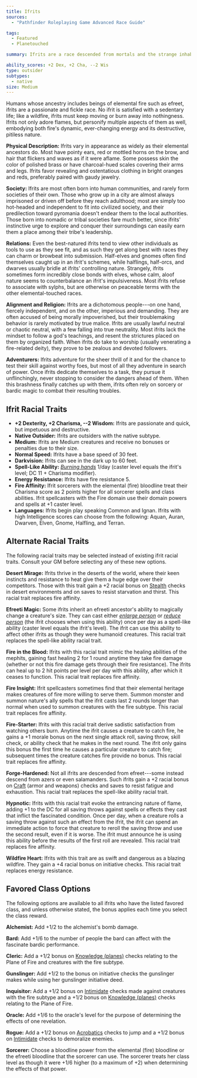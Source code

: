 ```yaml
---
title: Ifrits
sources:
  - "Pathfinder Roleplaying Game Advanced Race Guide"

tags:
  - Featured
  - Planetouched

summary: Ifrits are a race descended from mortals and the strange inhabitants of the Plane of Fire. Their physical traits and personalities often betray their fiery origins, and they tend to be restless, independent, and imperious. Frequently driven from cities for their ability to manipulate flame, ifrits make powerful fire sorcerers and warriors who can wield flame like no other race.

ability_scores: +2 Dex, +2 Cha, --2 Wis
type: outsider
subtypes:
  - native
size: Medium
---
```


Humans whose ancestry includes beings of elemental fire such as efreet, ifrits are a passionate and fickle race. No ifrit is satisfied with a sedentary life; like a wildfire, ifrits must keep moving or burn away into nothingness. Ifrits not only adore flames, but personify multiple aspects of them as well, embodying both fire's dynamic, ever-changing energy and its destructive, pitiless nature.

**Physical Description:** Ifrits vary in appearance as widely as their elemental ancestors do. Most have pointy ears, red or mottled horns on the brow, and hair that flickers and waves as if it were aflame. Some possess skin the color of polished brass or have charcoal-hued scales covering their arms and legs. Ifrits favor revealing and ostentatious clothing in bright oranges and reds, preferably paired with gaudy jewelry.

**Society:** Ifrits are most often born into human communities, and rarely form societies of their own. Those who grow up in a city are almost always imprisoned or driven off before they reach adulthood; most are simply too hot-headed and independent to fit into civilized society, and their predilection toward pyromania doesn't endear them to the local authorities. Those born into nomadic or tribal societies fare much better, since ifrits' instinctive urge to explore and conquer their surroundings can easily earn them a place among their tribe's leadership.

**Relations:** Even the best-natured ifrits tend to view other individuals as tools to use as they see fit, and as such they get along best with races they can charm or browbeat into submission. Half-elves and gnomes often find themselves caught up in an ifrit's schemes, while halflings, half-orcs, and dwarves usually bridle at ifrits' controlling nature. Strangely, ifrits sometimes form incredibly close bonds with elves, whose calm, aloof nature seems to counterbalance an ifrit's impulsiveness. Most ifrits refuse to associate with sylphs, but are otherwise on peaceable terms with the other elemental-touched races.

**Alignment and Religion:** Ifrits are a dichotomous people---on one hand, fiercely independent, and on the other, imperious and demanding. They are often accused of being morally impoverished, but their troublemaking behavior is rarely motivated by true malice. Ifrits are usually lawful neutral or chaotic neutral, with a few falling into true neutrality. Most ifrits lack the mindset to follow a god's teachings, and resent the strictures placed on them by organized faith. When ifrits do take to worship (usually venerating a fire-related deity), they prove to be zealous and devoted followers.

**Adventurers:** Ifrits adventure for the sheer thrill of it and for the chance to test their skill against worthy foes, but most of all they adventure in search of power. Once ifrits dedicate themselves to a task, they pursue it unflinchingly, never stopping to consider the dangers ahead of them. When this brashness finally catches up with them, ifrits often rely on sorcery or bardic magic to combat their resulting troubles.

## Ifrit Racial Traits

- **+2 Dexterity, +2 Charisma, --2 Wisdom:** Ifrits are passionate and quick, but impetuous and destructive.
- **Native Outsider:** Ifrits are outsiders with the native subtype.
- **Medium:** Ifrits are Medium creatures and receive no bonuses or penalties due to their size.
- **Normal Speed:** Ifrits have a base speed of 30 feet.
- **Darkvision:** Ifrits can see in the dark up to 60 feet.
- **Spell-Like Ability:** [*Burning hands*](/spells/burning-hands/) 1/day (caster level equals the ifrit's level; DC 11 + Charisma modifier).
- **Energy Resistance:** Ifrits have fire resistance 5.
- **Fire Affinity:** Ifrit sorcerers with the elemental (fire) bloodline treat their Charisma score as 2 points higher for all sorcerer spells and class abilities. Ifrit spellcasters with the Fire domain use their domain powers and spells at +1 caster level.
- **Languages:** Ifrits begin play speaking Common and Ignan. Ifrits with high Intelligence scores can choose from the following: Aquan, Auran, Dwarven, Elven, Gnome, Halfling, and Terran.

## Alternate Racial Traits

The following racial traits may be selected instead of existing ifrit racial traits. Consult your GM before selecting any of these new options.

**Desert Mirage:** Ifrits thrive in the deserts of the world, where their keen instincts and resistance to heat give them a huge edge over their competitors. Those with this trait gain a +2 racial bonus on [Stealth](/skills/stealth/) checks in desert environments and on saves to resist starvation and thirst. This racial trait replaces fire affinity.

**Efreeti Magic:** Some ifrits inherit an efreeti ancestor's ability to magically change a creature's size. They can cast either [*enlarge person*](/spells/enlarge-person/) or [*reduce person*](/spells/reduce-person/) (the ifrit chooses when using this ability) once per day as a spell-like ability (caster level equals the ifrit's level). The ifrit can use this ability to affect other ifrits as though they were humanoid creatures. This racial trait replaces the spell-like ability racial trait.

**Fire in the Blood:** Ifrits with this racial trait mimic the healing abilities of the mephits, gaining fast healing 2 for 1 round anytime they take fire damage (whether or not this fire damage gets through their fire resistance). The ifrits can heal up to 2 hit points per level per day with this ability, after which it ceases to function. This racial trait replaces fire affinity.

**Fire Insight:** Ifrit spellcasters sometimes find that their elemental heritage makes creatures of fire more willing to serve them. Summon monster and summon nature's ally spells that the ifrit casts last 2 rounds longer than normal when used to summon creatures with the fire subtype. This racial trait replaces fire affinity.

**Fire-Starter:** Ifrits with this racial trait derive sadistic satisfaction from watching others burn. Anytime the ifrit causes a creature to catch fire, he gains a +1 morale bonus on the next single attack roll, saving throw, skill check, or ability check that he makes in the next round. The ifrit only gains this bonus the first time he causes a particular creature to catch fire; subsequent times the creature catches fire provide no bonus. This racial trait replaces fire affinity.

**Forge-Hardened:** Not all ifrits are descended from efreet---some instead descend from azers or even salamanders. Such ifrits gain a +2 racial bonus on [Craft](/skills/craft/) (armor and weapons) checks and saves to resist fatigue and exhaustion. This racial trait replaces the spell-like ability racial trait.

**Hypnotic:** Ifrits with this racial trait evoke the entrancing nature of flame, adding +1 to the DC for all saving throws against spells or effects they cast that inflict the fascinated condition. Once per day, when a creature rolls a saving throw against such an effect from the ifrit, the ifrit can spend an immediate action to force that creature to reroll the saving throw and use the second result, even if it is worse. The ifrit must announce he is using this ability before the results of the first roll are revealed. This racial trait replaces fire affinity.

**Wildfire Heart:** Ifrits with this trait are as swift and dangerous as a blazing wildfire. They gain a +4 racial bonus on initiative checks. This racial trait replaces energy resistance.

## Favored Class Options

The following options are available to all ifrits who have the listed favored class, and unless otherwise stated, the bonus applies each time you select the class reward.

**Alchemist:** Add +1/2 to the alchemist's bomb damage.

**Bard:** Add +1/6 to the number of people the bard can affect with the fascinate bardic performance.

**Cleric:** Add a +1/2 bonus on [Knowledge (planes)](/skills/knowledge-planes/) checks relating to the Plane of Fire and creatures with the fire subtype.

**Gunslinger:** Add +1/2 to the bonus on initiative checks the gunslinger makes while using her gunslinger initiative deed.

**Inquisitor:** Add a +1/2 bonus on [Intimidate](/skills/intimidate/) checks made against creatures with the fire subtype and a +1/2 bonus on [Knowledge (planes)](/skills/knowledge-planes/) checks relating to the Plane of Fire.

**Oracle:** Add +1/6 to the oracle's level for the purpose of determining the effects of one revelation.

**Rogue:** Add a +1/2 bonus on [Acrobatics](/skills/acrobatics/) checks to jump and a +1/2 bonus on [Intimidate](/skills/intimidate/) checks to demoralize enemies.

**Sorcerer:** Choose a bloodline power from the elemental (fire) bloodline or the efreeti bloodline that the sorcerer can use. The sorcerer treats her class level as though it were +1/6 higher (to a maximum of +2) when determining the effects of that power.
